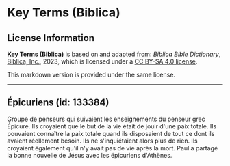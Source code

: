 # Key Terms (Biblica)

## License Information

**Key Terms (Biblica)** is based on and adapted from: _Biblica Bible Dictionary_, [Biblica, Inc.](https://www.biblica.com/), 2023, which is licensed under a [CC BY-SA 4.0 license](https://creativecommons.org/licenses/by-sa/4.0/legalcode.en).

This markdown version is provided under the same license.



--------------------------------

## Épicuriens (id: 133384)

Groupe de penseurs qui suivaient les enseignements du penseur grec Épicure. Ils croyaient que le but de la vie était de jouir d'une paix totale. Ils pouvaient connaître la paix totale quand ils disposaient de tout ce dont ils avaient réellement besoin. Ils ne s'inquiétaient alors plus de rien. Ils croyaient également qu'il n'y avait pas de vie après la mort. Paul a partagé la bonne nouvelle de Jésus avec les épicuriens d'Athènes.


